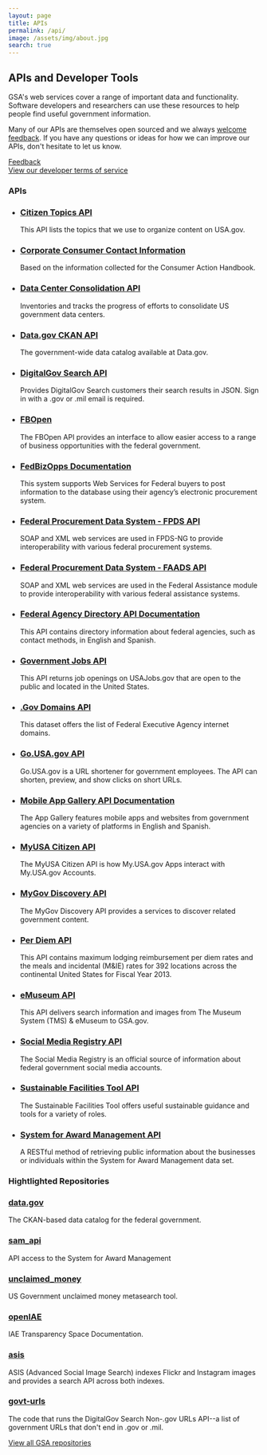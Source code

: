 ```yaml
---
layout: page
title: APIs
permalink: /api/
image: /assets/img/about.jpg
search: true
---
```


## APIs and Developer Tools

GSA's web services cover a range of important data and functionality. Software developers and researchers can use these resources to help people find useful government information.

Many of our APIs are themselves open sourced and we always [welcome feedback](https://github.com/GSA/GSA-APIs/issues "Create an issue"). If you have any questions or ideas for how we can improve our APIs, don't hesitate to let us know.

[Feedback](https://github.com/GSA/open-gsa-redesign/issues "Create an issue")    
[View our developer terms of service](http://www.gsa.gov/portal/content/162631 "Developer terms of service")

### APIs

 <section class="featured-projects">
                <ul class="wrap nav-list">
                    <li class="featured-project">
                        <h3 class="featured-project_head">
                            <a href="http://www.usa.gov/About/developer-resources/social-media-registry.shtml#tags">Citizen Topics API</a>
                        </h3>
                        <p class="featured-project_desc">This API lists the topics that we use to organize content on USA.gov.</p>
                    </li>
                    <li class="featured-project">
                        <h3 class="featured-project_head">
                            <a href="http://www.usa.gov/About/developer-resources/corporation-contact-directory/index.shtml">Corporate Consumer Contact Information</a>
                        </h3>
                        <p class="featured-project_desc">Based on the information collected for the Consumer Action Handbook.</p>
                    </li>
                    <li class="featured-project">
                        <h3 class="featured-project_head">
                            <a href="https://explore.data.gov/developers/docs/federal-data-center-consolidation-initiative-fdcci-data-center-closings-2010-2013">Data Center Consolidation API</a>
                        </h3>
                        <p class="featured-project_desc">Inventories and tracks the progress of efforts to consolidate US government data centers.</p>
                    </li>
                </ul>
                <ul class="wrap nav-list">
                    <li class="featured-project">
                        <h3 class="featured-project_head">
                            <a href="http://www.data.gov/developers/apis">Data.gov CKAN API</a>
                        </h3>
                        <p class="featured-project_desc">The government-wide data catalog available at Data.gov.</p>
                    </li>
                    <li class="featured-project">
                        <h3 class="featured-project_head">
                            <a href="https://search.usa.gov/login">DigitalGov Search API</a>
                        </h3>
                        <p class="featured-project_desc">Provides DigitalGov Search customers their search results in JSON. Sign in with a .gov or .mil email is required.</p>
                    </li>
                    <li class="featured-project">
                        <h3 class="featured-project_head">
                            <a href="http://18f.github.io/fbopen/">FBOpen</a>
                        </h3>
                        <p class="featured-project_desc">The FBOpen API provides an interface to allow easier access to a range of business opportunities with the federal government.</p>
                    </li>
                </ul>
                <ul class="wrap nav-list">
                    <li class="featured-project">
                        <h3 class="featured-project_head">
                            <a href="https://www.fbo.gov/?s=generalinfo&mode=list&tab=list&tabmode=list&static=documentation">FedBizOpps Documentation</a>
                        </h3>
                        <p class="featured-project_desc">This system supports Web Services for Federal buyers to post information to the database using their agency’s electronic procurement system.</p>
                    </li>
                    <li class="featured-project">
                        <h3 class="featured-project_head">
                            <a href="https://www.fpds.gov/downloads/FPDS-Specifications-WebServices_Integration_Specifications_V1.4.doc">Federal Procurement Data System - FPDS API</a>
                        </h3>
                        <p class="featured-project_desc">SOAP and XML web services are used in FPDS-NG to provide interoperability with various federal procurement systems.</p>
                    </li>
                    <li class="featured-project">
                        <h3 class="featured-project_head">
                            <a href="https://www.fpds.gov/downloads/FAADS/FAADS-Specifications-WebServices_Integration_Specifications_V2.doc">Federal Procurement Data System - FAADS API</a>
                        </h3>
                        <p class="featured-project_desc">SOAP and XML web services are used in the Federal Assistance module to provide interoperability with various federal assistance systems.</p>
                    </li>
                </ul>
                <ul class="wrap nav-list">
                    <li class="featured-project">
                        <h3 class="featured-project_head">
                            <a href="http://www.usa.gov/About/developer-resources/federal-agency-directory/index.shtml">Federal Agency Directory API Documentation</a>
                        </h3>
                        <p class="featured-project_desc">This API contains directory information about federal agencies, such as contact methods, in English and Spanish.</p>
                    </li>
                    <li class="featured-project">
                        <h3 class="featured-project_head">
                            <a href="http://search.digitalgov.gov/developer/jobs.html">Government Jobs API</a>
                        </h3>
                        <p class="featured-project_desc">This API returns job openings on USAJobs.gov that are open to the public and located in the United States.</p>
                    </li>
                    <li class="featured-project">
                        <h3 class="featured-project_head">
                            <a href="https://explore.data.gov/developers/docs/federal-executive-agency-internet-domains">.Gov Domains API</a>
                        </h3>
                        <p class="featured-project_desc">This dataset offers the list of Federal Executive Agency internet domains.</p>
                    </li>
                </ul>
                <ul class="wrap nav-list">
                    <li class="featured-project">
                        <h3 class="featured-project_head">
                            <a href="https://go.usa.gov/api">Go.USA.gov API</a>
                        </h3>
                        <p class="featured-project_desc">Go.USA.gov is a URL shortener for government employees. The API can shorten, preview, and show clicks on short URLs.</p>
                    </li>
                    <li class="featured-project">
                        <h3 class="featured-project_head">
                            <a href="http://www.usa.gov/About/developer-resources/mobile-app-gallery/index.shtml">Mobile App Gallery API Documentation</a>
                        </h3>
                        <p class="featured-project_desc">The App Gallery features mobile apps and websites from government agencies on a variety of platforms in English and Spanish.</p>
                    </li>
                    <li class="featured-project">
                        <h3 class="featured-project_head">
                            <a href="https://my.usa.gov/developer/">MyUSA Citizen API</a>
                        </h3>
                        <p class="featured-project_desc">The MyUSA Citizen API is how My.USA.gov Apps interact with My.USA.gov Accounts.</p>
                    </li>
                </ul>
                <ul class="wrap nav-list">
                    <li class="featured-project">
                        <h3 class="featured-project_head">
                            <a href="http://discovery.my.usa.gov/">MyGov Discovery API</a>
                        </h3>
                        <p class="featured-project_desc">The MyGov Discovery API provides a services to discover related government content.</p>
                    </li>
                    <li class="featured-project">
                        <h3 class="featured-project_head">
                            <a href="http://gsa.gov/portal/content/162379">Per Diem API</a>
                        </h3>
                        <p class="featured-project_desc">This API contains maximum lodging reimbursement per diem rates and the meals and incidental (M&IE) rates for 392 locations across the continental United States for Fiscal Year 2013.</p>
                    </li>
                    <li class="featured-project">
                        <h3 class="featured-project_head">
                            <a href="http://gsa.github.io/eMuseum-API/">eMuseum API</a>
                        </h3>
                        <p class="featured-project_desc">This API delivers search information and images from The Museum System (TMS) & eMuseum to GSA.gov.</p>
                    </li>
                </ul>
                <ul class="wrap nav-list">
                    <li class="featured-project">
                        <h3 class="featured-project_head">
                            <a href="http://www.usa.gov/About/developer-resources/social-media-registry.shtml">Social Media Registry API</a>
                        </h3>
                        <p class="featured-project_desc">The Social Media Registry is an official source of information about federal government social media accounts.</p>
                    </li>
                    <li class="featured-project">
                        <h3 class="featured-project_head">
                            <a href="https://sftool.gov/developers">Sustainable Facilities Tool API</a>
                        </h3>
                        <p class="featured-project_desc">The Sustainable Facilities Tool offers useful sustainable guidance and tools for a variety of roles.</p>
                    </li>
                    <li class="featured-project">
                        <h3 class="featured-project_head">
                            <a href="http://gsa.github.io/sam_api/sam/">System for Award Management API</a>
                        </h3>
                        <p class="featured-project_desc">A RESTful method of retrieving public information about the businesses or individuals within the System for Award Management data set.</p>
                    </li>
                </ul>
            </section>


### Hightlighted Repositories
<section class="repos">
                    <section class="repo">
                        <h3 class="repo_name"><a href="https://github.com/GSA/data.gov">data.gov</a></h3>
                        <p class="repo_description">The CKAN-based data catalog for the federal government.</p>
                    </section>
                    <section class="repo">
                        <h3 class="repo_name"><a href="https://github.com/GSA/sam_api">sam_api</a></h3>
                        <p class="repo_description">API access to the System for Award Management</p>
                    </section>
                    <section class="repo">
                        <h3 class="repo_name"><a href="https://github.com/GSA/unclaimed_money">unclaimed_money</a></h3>
                        <p class="repo_description">US Government unclaimed money metasearch tool.</p>
                    </section>
                    <section class="repo">
                        <h3 class="sidebar_list_item_head">
                                <a href="https://github.com/GSA/openIAE">openIAE</a>
                            </h3>
                            <p class="repo_description">IAE Transparency Space Documentation.</p>
                    </section>
                    <section class="repo">
                        <h3 class="sidebar_list_item_head">
                                <a href="https://github.com/GSA/asis">asis</a>
                            </h3>
                            <p class="repo_description">ASIS (Advanced Social Image Search) indexes Flickr and Instagram images and provides a search API across both indexes.</p>
                    </section>
                    <section class="repo">
                          <h3 class="sidebar_list_item_head">
                                <a href="https://github.com/GSA/govt-urls">govt-urls</a>
                            </h3>
                            <p class="repo_description">The code that runs the DigitalGov Search Non-.gov URLs API--a list of government URLs that don't end in .gov or .mil.</p>
                    </section>
                    <div>
                    <a href="https://github.com/gsa">View all GSA repositories</a>
                    </div>



